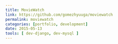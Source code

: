 ```yaml
---
title: MovieWatch
link: https://github.com/gomezhyuuga/moviewatch
permalink: moviewatch
categories: [portfolio, development]
date: 2015-05-13
tools: [ dev-django, dev-mysql ]
---
```



